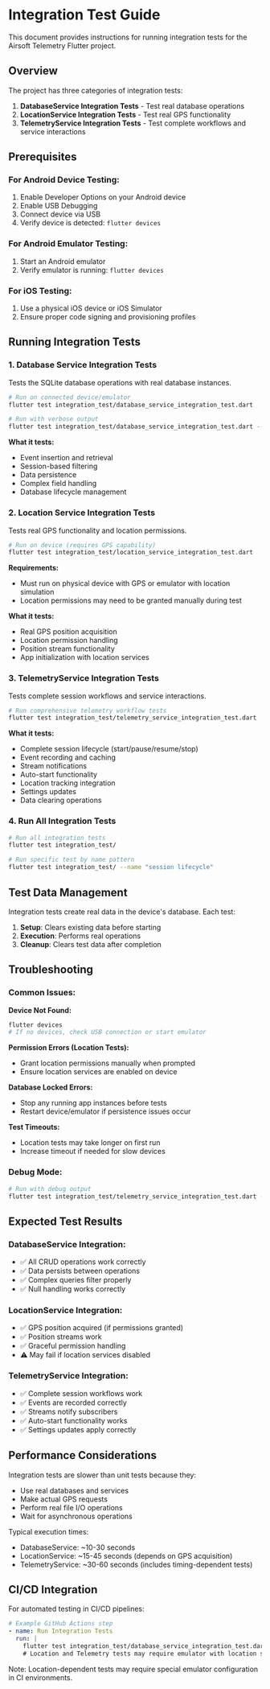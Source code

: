 # Integration Test Guide

This document provides instructions for running integration tests for the Airsoft Telemetry Flutter project.

## Overview

The project has three categories of integration tests:

1. **DatabaseService Integration Tests** - Test real database operations
2. **LocationService Integration Tests** - Test real GPS functionality  
3. **TelemetryService Integration Tests** - Test complete workflows and service interactions

## Prerequisites

### For Android Device Testing:
1. Enable Developer Options on your Android device
2. Enable USB Debugging
3. Connect device via USB
4. Verify device is detected: `flutter devices`

### For Android Emulator Testing:
1. Start an Android emulator
2. Verify emulator is running: `flutter devices`

### For iOS Testing:
1. Use a physical iOS device or iOS Simulator
2. Ensure proper code signing and provisioning profiles

## Running Integration Tests

### 1. Database Service Integration Tests
Tests the SQLite database operations with real database instances.

```bash
# Run on connected device/emulator
flutter test integration_test/database_service_integration_test.dart

# Run with verbose output
flutter test integration_test/database_service_integration_test.dart --verbose
```

**What it tests:**
- Event insertion and retrieval
- Session-based filtering
- Data persistence
- Complex field handling
- Database lifecycle management

### 2. Location Service Integration Tests
Tests real GPS functionality and location permissions.

```bash
# Run on device (requires GPS capability)
flutter test integration_test/location_service_integration_test.dart
```

**Requirements:**
- Must run on physical device with GPS or emulator with location simulation
- Location permissions may need to be granted manually during test

**What it tests:**
- Real GPS position acquisition
- Location permission handling
- Position stream functionality
- App initialization with location services

### 3. TelemetryService Integration Tests
Tests complete session workflows and service interactions.

```bash
# Run comprehensive telemetry workflow tests
flutter test integration_test/telemetry_service_integration_test.dart
```

**What it tests:**
- Complete session lifecycle (start/pause/resume/stop)
- Event recording and caching
- Stream notifications
- Auto-start functionality
- Location tracking integration
- Settings updates
- Data clearing operations

### 4. Run All Integration Tests
```bash
# Run all integration tests
flutter test integration_test/

# Run specific test by name pattern
flutter test integration_test/ --name "session lifecycle"
```

## Test Data Management

Integration tests create real data in the device's database. Each test:

1. **Setup**: Clears existing data before starting
2. **Execution**: Performs real operations  
3. **Cleanup**: Clears test data after completion

## Troubleshooting

### Common Issues:

**Device Not Found:**
```bash
flutter devices
# If no devices, check USB connection or start emulator
```

**Permission Errors (Location Tests):**
- Grant location permissions manually when prompted
- Ensure location services are enabled on device

**Database Locked Errors:**
- Stop any running app instances before tests
- Restart device/emulator if persistence issues occur

**Test Timeouts:**
- Location tests may take longer on first run
- Increase timeout if needed for slow devices

### Debug Mode:
```bash
# Run with debug output
flutter test integration_test/telemetry_service_integration_test.dart --verbose --debug
```

## Expected Test Results

### DatabaseService Integration:
- ✅ All CRUD operations work correctly
- ✅ Data persists between operations
- ✅ Complex queries filter properly
- ✅ Null handling works correctly

### LocationService Integration:
- ✅ GPS position acquired (if permissions granted)
- ✅ Position streams work
- ✅ Graceful permission handling
- ⚠️ May fail if location services disabled

### TelemetryService Integration:
- ✅ Complete session workflows work
- ✅ Events are recorded correctly
- ✅ Streams notify subscribers
- ✅ Auto-start functionality works
- ✅ Settings updates apply correctly

## Performance Considerations

Integration tests are slower than unit tests because they:
- Use real databases and services
- Make actual GPS requests
- Perform real file I/O operations
- Wait for asynchronous operations

Typical execution times:
- DatabaseService: ~10-30 seconds
- LocationService: ~15-45 seconds (depends on GPS acquisition)
- TelemetryService: ~30-60 seconds (includes timing-dependent tests)

## CI/CD Integration

For automated testing in CI/CD pipelines:

```yaml
# Example GitHub Actions step
- name: Run Integration Tests
  run: |
    flutter test integration_test/database_service_integration_test.dart
    # Location and Telemetry tests may require emulator with location simulation
```

Note: Location-dependent tests may require special emulator configuration in CI environments.
